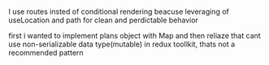 I use routes insted of conditional rendering beacuse leveraging of useLocation and path
for clean and perdictable behavior

first i wanted to implement plans object with Map and then reliaze that cant use non-serializable data type(mutable)
in redux toollkit, thats not a recommended pattern
